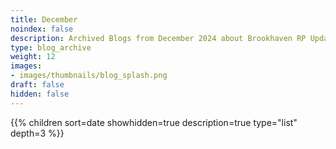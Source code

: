 ```yaml
---
title: December
noindex: false
description: Archived Blogs from December 2024 about Brookhaven RP Updates, exciting news, and new findings
type: blog_archive
weight: 12
images:
- images/thumbnails/blog_splash.png
draft: false
hidden: false
---
```




{{% children sort=date showhidden=true description=true type="list" depth=3 %}}
